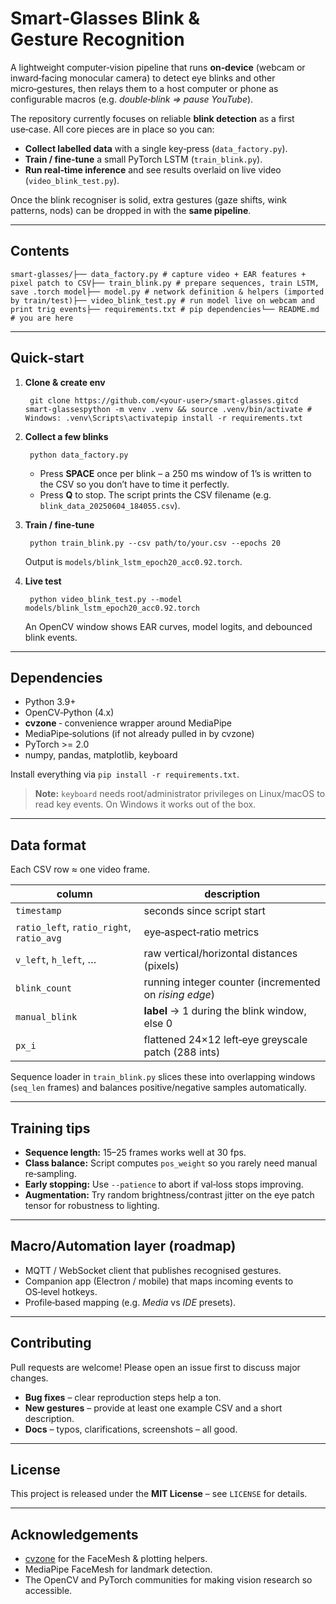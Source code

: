 # Smart‑Glasses Blink & Gesture Recognition

A lightweight computer‑vision pipeline that runs **on‑device** (webcam or inward‑facing monocular camera) to detect eye blinks and other micro‑gestures, then relays them to a host computer or phone as configurable macros (e.g. *double‑blink ⇒ pause YouTube*).

The repository currently focuses on reliable **blink detection** as a first use‑case. All core pieces are in place so you can:

- **Collect labelled data** with a single key‑press (`data_factory.py`).
- **Train / fine‑tune** a small PyTorch LSTM (`train_blink.py`).
- **Run real‑time inference** and see results overlaid on live video (`video_blink_test.py`).

Once the blink recogniser is solid, extra gestures (gaze shifts, wink patterns, nods) can be dropped in with the **same pipeline**.

* * *

## Contents

    smart‑glasses/├── data_factory.py # capture video + EAR features + pixel patch to CSV├── train_blink.py # prepare sequences, train LSTM, save .torch model├── model.py # network definition & helpers (imported by train/test)├── video_blink_test.py # run model live on webcam and print trig events├── requirements.txt # pip dependencies└── README.md # you are here

* * *

## Quick‑start

1. **Clone & create env**

        git clone https://github.com/<your‑user>/smart‑glasses.gitcd smart‑glassespython -m venv .venv && source .venv/bin/activate # Windows: .venv\Scripts\activatepip install -r requirements.txt
2. **Collect a few blinks**

        python data_factory.py

    - Press **SPACE** once per blink – a 250 ms window of 1’s is written to the CSV so you don’t have to time it perfectly.
    - Press **Q** to stop. The script prints the CSV filename (e.g. `blink_data_20250604_184055.csv`).
3. **Train / fine‑tune**

        python train_blink.py --csv path/to/your.csv --epochs 20

    Output is `models/blink_lstm_epoch20_acc0.92.torch`.
4. **Live test**

        python video_blink_test.py --model models/blink_lstm_epoch20_acc0.92.torch

    An OpenCV window shows EAR curves, model logits, and debounced blink events.

* * *

## Dependencies

- Python 3.9+
- OpenCV‑Python (4.x)
- **cvzone** ‑ convenience wrapper around MediaPipe
- MediaPipe‑solutions (if not already pulled in by cvzone)
- PyTorch &gt;= 2.0
- numpy, pandas, matplotlib, keyboard

Install everything via `pip install -r requirements.txt`.

> 
> **Note:** `keyboard` needs root/administrator privileges on Linux/macOS to read key events. On Windows it works out of the box.

* * *

## Data format

Each CSV row ≈ one video frame.

| column | description |
| --- | --- |
| `timestamp` | seconds since script start |
| `ratio_left`, `ratio_right`, `ratio_avg` | eye‑aspect‑ratio metrics |
| `v_left`, `h_left`, … | raw vertical/horizontal distances (pixels) |
| `blink_count` | running integer counter (incremented on *rising edge*) |
| `manual_blink` | **label** → 1 during the blink window, else 0 |
| `px_i` | flattened 24×12 left‑eye greyscale patch (288 ints) |

Sequence loader in `train_blink.py` slices these into overlapping windows (`seq_len` frames) and balances positive/negative samples automatically.

* * *

## Training tips

- **Sequence length:** 15–25 frames works well at 30 fps.
- **Class balance:** Script computes `pos_weight` so you rarely need manual re‑sampling.
- **Early stopping:** Use `--patience` to abort if val‑loss stops improving.
- **Augmentation:** Try random brightness/contrast jitter on the eye patch tensor for robustness to lighting.

* * *

## Macro/Automation layer (roadmap)

- MQTT / WebSocket client that publishes recognised gestures.
- Companion app (Electron / mobile) that maps incoming events to OS‑level hotkeys.
- Profile‑based mapping (e.g. *Media* vs *IDE* presets).

* * *

## Contributing

Pull requests are welcome! Please open an issue first to discuss major changes.

- **Bug fixes** – clear reproduction steps help a ton.
- **New gestures** – provide at least one example CSV and a short description.
- **Docs** – typos, clarifications, screenshots – all good.

* * *

## License

This project is released under the **MIT License** – see `LICENSE` for details.

* * *

## Acknowledgements

- [cvzone](https://github.com/cvzone/cvzone) for the FaceMesh & plotting helpers.
- MediaPipe FaceMesh for landmark detection.
- The OpenCV and PyTorch communities for making vision research so accessible.